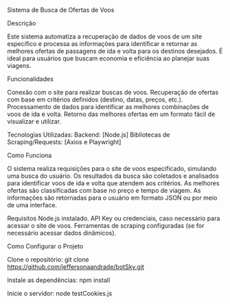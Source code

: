 Sistema de Busca de Ofertas de Voos

Descrição

Este sistema automatiza a recuperação de dados de voos de um site específico e processa as informações para identificar e retornar as melhores ofertas de passagens de ida e volta para os destinos desejados. É ideal para usuários que buscam economia e eficiência ao planejar suas viagens.

Funcionalidades

Conexão com o site para realizar buscas de voos.
Recuperação de ofertas com base em critérios definidos (destino, datas, preços, etc.).
Processamento de dados para identificar as melhores combinações de voos de ida e volta.
Retorno das melhores ofertas em um formato fácil de visualizar e utilizar.

Tecnologias Utilizadas:
Backend: [Node.js]
Bibliotecas de Scraping/Requests: [Axios e Playwright]

Como Funciona

O sistema realiza requisições para o site de voos especificado, simulando uma busca do usuário.
Os resultados da busca são coletados e analisados para identificar voos de ida e volta que atendem aos critérios.
As melhores ofertas são classificadas com base no preço e tempo de viagem.
As informações são retornadas para o usuário em formato JSON ou por meio de uma interface.

Requisitos
Node.js instalado.
API Key ou credenciais, caso necessário para acessar o site de voos.
Ferramentas de scraping configuradas (se for necessário acessar dados dinâmicos).

Como Configurar o Projeto

Clone o repositório:
git clone https://github.com/jeffersonaandrade/botSky.git

Instale as dependências:
npm install


Inicie o servidor:
node testCookies.js

